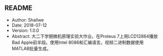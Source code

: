 ## README

- Author: Shallwe
- Date: 2018-07-12
- Version: 1.0.0
- Abstract: 大二下学期微机原理实验大作业。在Proteus 7上用LCD12864播放Bad Apple前半段。使用Intel 8086和汇编语言。视频二进制数据使用MATLAB批量生成。


